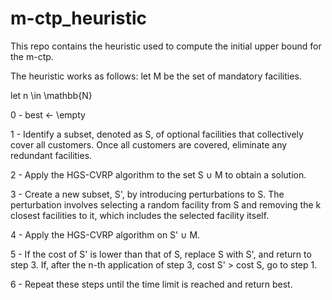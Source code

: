 # m-ctp_heuristic

This repo contains the heuristic used to compute the initial upper bound for the m-ctp.

The heuristic works as follows:
let M be the set of mandatory facilities. 

let n \in \mathbb{N}

0 - best <- \empty

1 - Identify a subset, denoted as S, of optional facilities that collectively cover all customers. Once all customers are covered, eliminate any redundant facilities.

2 - Apply the HGS-CVRP algorithm to the set S ∪ M to obtain a solution.

3 - Create a new subset, S', by introducing perturbations to S. The perturbation involves selecting a random facility from S and removing the k closest facilities to it, which includes the selected facility itself.

4 - Apply the HGS-CVRP algorithm on S' ∪ M.

5 - If the cost of S' is lower than that of S, replace S with S', and return to step 3. If, after the n-th application of step 3, cost S' > cost S, go to step 1.

6 - Repeat these steps until the time limit is reached and return best.

